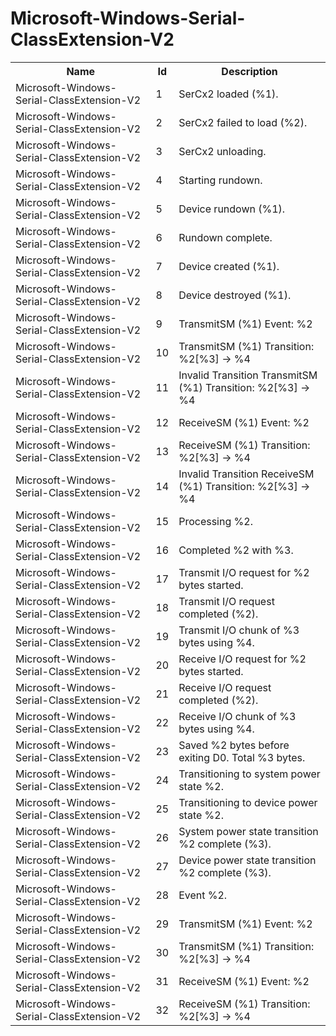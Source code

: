 # Microsoft-Windows-Serial-ClassExtension-V2

<table>
<colgroup><col/><col/><col/></colgroup>
<tr><th>Name</th><th>Id</th><th>Description</th></tr>
<tr><td>Microsoft-Windows-Serial-ClassExtension-V2</td><td>1</td><td>SerCx2 loaded (%1).</td></tr>
<tr><td>Microsoft-Windows-Serial-ClassExtension-V2</td><td>2</td><td>SerCx2 failed to load (%2).</td></tr>
<tr><td>Microsoft-Windows-Serial-ClassExtension-V2</td><td>3</td><td>SerCx2 unloading.</td></tr>
<tr><td>Microsoft-Windows-Serial-ClassExtension-V2</td><td>4</td><td>Starting rundown.</td></tr>
<tr><td>Microsoft-Windows-Serial-ClassExtension-V2</td><td>5</td><td>Device rundown (%1).</td></tr>
<tr><td>Microsoft-Windows-Serial-ClassExtension-V2</td><td>6</td><td>Rundown complete.</td></tr>
<tr><td>Microsoft-Windows-Serial-ClassExtension-V2</td><td>7</td><td>Device created (%1).</td></tr>
<tr><td>Microsoft-Windows-Serial-ClassExtension-V2</td><td>8</td><td>Device destroyed (%1).</td></tr>
<tr><td>Microsoft-Windows-Serial-ClassExtension-V2</td><td>9</td><td>TransmitSM (%1) Event: %2</td></tr>
<tr><td>Microsoft-Windows-Serial-ClassExtension-V2</td><td>10</td><td>TransmitSM (%1) Transition: %2[%3] -&gt; %4</td></tr>
<tr><td>Microsoft-Windows-Serial-ClassExtension-V2</td><td>11</td><td>Invalid Transition TransmitSM (%1) Transition: %2[%3] -&gt; %4</td></tr>
<tr><td>Microsoft-Windows-Serial-ClassExtension-V2</td><td>12</td><td>ReceiveSM (%1) Event: %2</td></tr>
<tr><td>Microsoft-Windows-Serial-ClassExtension-V2</td><td>13</td><td>ReceiveSM (%1) Transition: %2[%3] -&gt; %4</td></tr>
<tr><td>Microsoft-Windows-Serial-ClassExtension-V2</td><td>14</td><td>Invalid Transition ReceiveSM (%1) Transition: %2[%3] -&gt; %4</td></tr>
<tr><td>Microsoft-Windows-Serial-ClassExtension-V2</td><td>15</td><td>Processing %2.</td></tr>
<tr><td>Microsoft-Windows-Serial-ClassExtension-V2</td><td>16</td><td>Completed %2 with %3.</td></tr>
<tr><td>Microsoft-Windows-Serial-ClassExtension-V2</td><td>17</td><td>Transmit I/O request for %2 bytes started.</td></tr>
<tr><td>Microsoft-Windows-Serial-ClassExtension-V2</td><td>18</td><td>Transmit I/O request completed (%2).</td></tr>
<tr><td>Microsoft-Windows-Serial-ClassExtension-V2</td><td>19</td><td>Transmit I/O chunk of %3 bytes using %4.</td></tr>
<tr><td>Microsoft-Windows-Serial-ClassExtension-V2</td><td>20</td><td>Receive I/O request for %2 bytes started.</td></tr>
<tr><td>Microsoft-Windows-Serial-ClassExtension-V2</td><td>21</td><td>Receive I/O request completed (%2).</td></tr>
<tr><td>Microsoft-Windows-Serial-ClassExtension-V2</td><td>22</td><td>Receive I/O chunk of %3 bytes using %4.</td></tr>
<tr><td>Microsoft-Windows-Serial-ClassExtension-V2</td><td>23</td><td>Saved %2 bytes before exiting D0. Total %3 bytes.</td></tr>
<tr><td>Microsoft-Windows-Serial-ClassExtension-V2</td><td>24</td><td>Transitioning to system power state %2.</td></tr>
<tr><td>Microsoft-Windows-Serial-ClassExtension-V2</td><td>25</td><td>Transitioning to device power state %2.</td></tr>
<tr><td>Microsoft-Windows-Serial-ClassExtension-V2</td><td>26</td><td>System power state transition %2 complete (%3).</td></tr>
<tr><td>Microsoft-Windows-Serial-ClassExtension-V2</td><td>27</td><td>Device power state transition %2 complete (%3).</td></tr>
<tr><td>Microsoft-Windows-Serial-ClassExtension-V2</td><td>28</td><td>Event %2.</td></tr>
<tr><td>Microsoft-Windows-Serial-ClassExtension-V2</td><td>29</td><td>TransmitSM (%1) Event: %2</td></tr>
<tr><td>Microsoft-Windows-Serial-ClassExtension-V2</td><td>30</td><td>TransmitSM (%1) Transition: %2[%3] -&gt; %4</td></tr>
<tr><td>Microsoft-Windows-Serial-ClassExtension-V2</td><td>31</td><td>ReceiveSM (%1) Event: %2</td></tr>
<tr><td>Microsoft-Windows-Serial-ClassExtension-V2</td><td>32</td><td>ReceiveSM (%1) Transition: %2[%3] -&gt; %4</td></tr>
</table>

